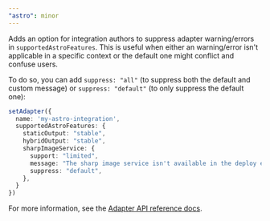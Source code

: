 ```yaml
---
"astro": minor
---
```


Adds an option for integration authors to suppress adapter warning/errors in `supportedAstroFeatures`. This is useful when either an warning/error isn't applicable in a specific context or the default one might conflict and confuse users. 

To do so, you can add `suppress: "all"` (to suppress both the default and custom message) or `suppress: "default"` (to only suppress the default one):
```ts
setAdapter({
  name: 'my-astro-integration',
  supportedAstroFeatures: {
    staticOutput: "stable",
    hybridOutput: "stable",
    sharpImageService: {
      support: "limited",
      message: "The sharp image service isn't available in the deploy environment, but will be used by prerendered pages on build.",
      suppress: "default",
    },
  }
})
```

For more information, see the [Adapter API reference docs](https://docs.astro.build/en/reference/adapter-reference/#astro-features).
